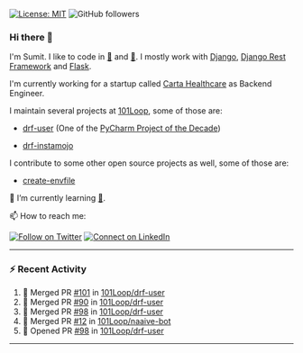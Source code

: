 [![License: MIT](https://img.shields.io/badge/License-MIT-yellow.svg)](https://opensource.org/licenses/MIT)
![GitHub followers](https://img.shields.io/github/followers/sumit4613?style=social)

### Hi there 👋

I'm Sumit. I like to code in [:snake:](https://python.org/) and [:rabbit:](https://golang.org). I mostly work with [Django](https://djangoproject.com), [Django Rest Framework](https://www.django-rest-framework.org/) and [Flask](https://flask.palletsprojects.com).

I'm currently working for a startup called [Carta Healthcare](https://www.carta.healthcare) as Backend Engineer.

I maintain several projects at [101Loop](https://github.com/101loop/), some of those are:

- [drf-user](https://github.com/101loop/drf-user) (One of the [PyCharm Project of the Decade](https://www.jetbrains.com/lp/pycharm-10-years/))

- [drf-instamojo ](https://github.com/101loop/drf-instamojo)

I contribute to some other open source projects as well, some of those are:

- [create-envfile](https://github.com/SpicyPizza/create-envfile)

🔭 I’m currently learning [:rabbit:](https://golang.org).

📫 How to reach me:

[![Follow on Twitter](https://img.shields.io/badge/--twitter?label=Twitter&logo=Twitter&style=social)](https://twitter.com/sumitsingh4613) [![Connect on LinkedIn](https://img.shields.io/badge/--linkedin?label=LinkedIn&logo=LinkedIn&style=social)](https://www.linkedin.com/in/sumit4613)


---

### :zap: Recent Activity

<!--START_SECTION:activity-->
1. 🎉 Merged PR [#101](https://github.com/101Loop/drf-user/pull/101) in [101Loop/drf-user](https://github.com/101Loop/drf-user)
2. 🎉 Merged PR [#90](https://github.com/101Loop/drf-user/pull/90) in [101Loop/drf-user](https://github.com/101Loop/drf-user)
3. 🎉 Merged PR [#98](https://github.com/101Loop/drf-user/pull/98) in [101Loop/drf-user](https://github.com/101Loop/drf-user)
4. 🎉 Merged PR [#12](https://github.com/101Loop/naaive-bot/pull/12) in [101Loop/naaive-bot](https://github.com/101Loop/naaive-bot)
5. 💪 Opened PR [#98](https://github.com/101Loop/drf-user/pull/98) in [101Loop/drf-user](https://github.com/101Loop/drf-user)
<!--END_SECTION:activity-->

---
